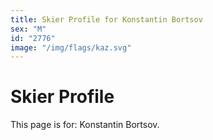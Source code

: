 ```yaml
---
title: Skier Profile for Konstantin Bortsov
sex: "M"
id: "2776"
image: "/img/flags/kaz.svg" 
---
```


# Skier Profile

This page is for: Konstantin Bortsov.
    